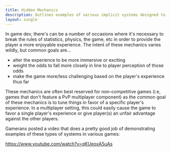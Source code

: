 ```yaml
---
title: Hidden Mechanics
description: Outlines examples of various implicit systems designed to help improve player experience.
layout: single
---
```


In game dev, there's can be a number of occasions where it's necessary to break the rules of statistics, physics, the game, etc in order to provide the player a more enjoyable experience. The intent of these mechanics varies wildly, but common goals are...

- alter the experience to be more immersive or exciting
- weight the odds to fall more closely in line to player perception of those odds
- make the game more/less challenging based on the player's experience thus far

These mechanics are often best reserved for non-competitive games (i.e, games that don't feature a PvP multiplayer component) as the common goal of these mechanics is to tune things in favor of a specific player's experience. In a multiplayer setting, this could easily cause the game to favor a single player's experience or give player(s) an unfair advantage against the other players.

Gameranx posted a video that does a pretty good job of demonstrating examples of these types of systems in various games:

https://www.youtube.com/watch?v=qKUeoxA5uAs
